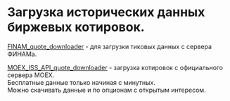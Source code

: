 # Загрузка исторических данных биржевых котировок.  

[FINAM_quote_downloader](FINAM_quote_downloader) - для загрузки тиковых данных с сервера ФИНАМа.  

[MOEX_ISS_API_quote_downloader](MOEX_ISS_API_quote_downloader_apimoex) - загрузка котировок с официального сервера MOEX.  
Бесплатные данные только начиная с минутных.  
Можно скачивать данные и по опционам с открытым интересом.

